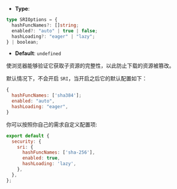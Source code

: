 - **Type**:

```ts
type SRIOptions = {
  hashFuncNames?: []string;
  enabled?: "auto" | true | false;
  hashLoading?: "eager" | "lazy";
} | boolean;
```

- **Default**: `undefined`

使浏览器能够验证它获取子资源的完整性，以此防止下载的资源被篡改。

默认情况下，不会开启 `SRI`，当开启之后它的默认配置如下：

```js
{
  hashFuncNames: ['sha384'];
  enabled: "auto",
  hashLoading: "eager",
}
```

你可以按照你自己的需求自定义配置项:

```js
export default {
  security: {
    sri: {
      hashFuncNames: ['sha-256'],
      enabled: true,
      hashLoading: 'lazy',
    },
  },
};
```
